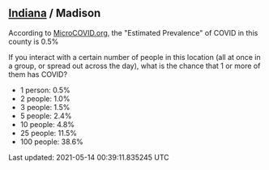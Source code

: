 
## [Indiana](/united-states/indiana) / Madison

According to [MicroCOVID.org](http://microcovid.org),
the "Estimated Prevalence" of COVID in this county is 0.5%

If you interact with a certain number of people in this location
(all at once in a group, or spread out across the day), what is the chance that
1 or more of them has COVID?

- 1 person: 0.5%
- 2 people: 1.0%
- 3 people: 1.5%
- 5 people: 2.4%
- 10 people: 4.8%
- 25 people: 11.5%
- 100 people: 38.6%

Last updated: 2021-05-14 00:39:11.835245 UTC

